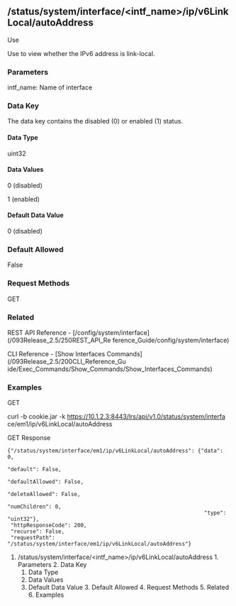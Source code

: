 ## /status/system/interface/<intf_name>/ip/v6LinkLocal/autoAddress

Use

Use to view whether the IPv6 address is link-local.

### Parameters

intf_name: Name of interface

### Data Key

The data key contains the disabled (0) or enabled (1) status.

#### Data Type

uint32

#### Data Values

0 (disabled)

1 (enabled)

#### Default Data Value

0 (disabled)

### Default Allowed

False

### Request Methods

GET

### Related

REST API Reference - [/config/system/interface](/093Release_2.5/250REST_API_Re
ference_Guide/config/system/interface)

CLI Reference - [Show Interfaces Commands](/093Release_2.5/200CLI_Reference_Gu
ide/Exec_Commands/Show_Commands/Show_Interfaces_Commands)

### Examples

GET

curl -b cookie.jar -k https://10.1.2.3:8443/lrs/api/v1.0/status/system/interfa
ce/em1/ip/v6LinkLocal/autoAddress

GET Response

    
    
    {"/status/system/interface/em1/ip/v6LinkLocal/autoAddress": {"data": 0,
                                                                  "default": False,
                                                                  "defaultAllowed": False,
                                                                  "deleteAllowed": False,
                                                                  "numChildren": 0,
                                                                  "type": "uint32"},
     "httpResponseCode": 200,
     "recurse": False,
     "requestPath": "/status/system/interface/em1/ip/v6LinkLocal/autoAddress"}
    

  1. /status/system/interface/<intf_name>/ip/v6LinkLocal/autoAddress
    1. Parameters
    2. Data Key
      1. Data Type
      2. Data Values
      3. Default Data Value
    3. Default Allowed
    4. Request Methods
    5. Related
    6. Examples

